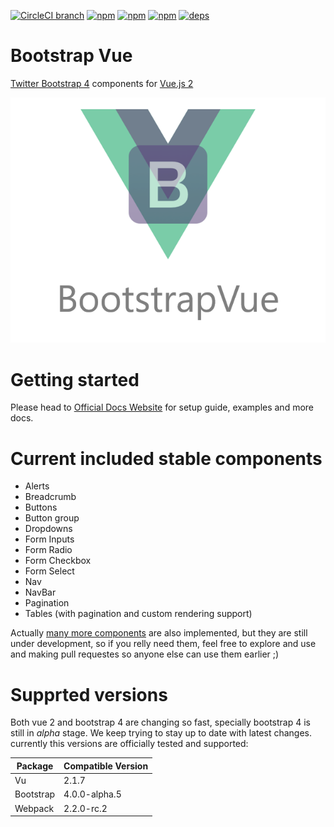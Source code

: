 [![CircleCI branch](https://img.shields.io/circleci/project/github/bootstrap-vue/bootstrap-vue/master.svg?style=flat-square)]()
[![npm](https://img.shields.io/npm/dt/bootstrap-vue.svg?style=flat-square)]()
[![npm](https://img.shields.io/npm/v/bootstrap-vue.svg?style=flat-square)]()
[![npm](https://img.shields.io/npm/l/bootstrap-vue.svg?style=flat-square)]()
[![deps](https://img.shields.io/david/dev/bootstrap-vue/bootstrap-vue.svg)]()

# Bootstrap Vue
[Twitter Bootstrap 4](https://v4-alpha.getbootstrap.com/) components for [Vue.js 2](https://vuejs.org/)

<p align="center"><img src="https://github.com/bootstrap-vue/bootstrap-vue/raw/master/banner.png"></p>

# Getting started
Please head to [Official Docs Website](https://bootstrap-vue.github.io) for setup guide, examples and more docs.

# Current included stable components

- Alerts
- Breadcrumb
- Buttons
- Button group
- Dropdowns
- Form Inputs
- Form Radio
- Form Checkbox
- Form Select
- Nav
- NavBar
- Pagination
- Tables (with pagination and custom rendering support)

Actually [many more components](https://github.com/bootstrap-vue/bootstrap-vue/tree/master/components) are also implemented, but they are still under development, so if you relly need them, feel free to explore and use and making pull requestes so anyone else can use them earlier ;)

# Supprted versions
Both vue 2 and bootstrap 4 are changing so fast, specially bootstrap 4 is still in *alpha* stage. We keep trying to stay up to date with latest changes. currently this versions are officially tested and supported:

Package   | Compatible Version
----------|---------------------
Vu        | 2.1.7
Bootstrap | 4.0.0-alpha.5
Webpack   | 2.2.0-rc.2

